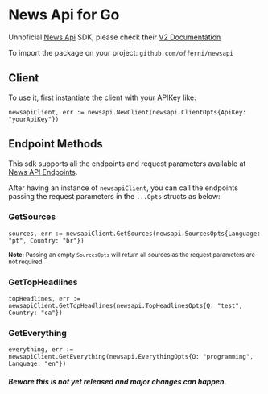 # News Api for Go

Unnoficial [News Api](https://newsapi.org/) SDK,
please check their [V2 Documentation](https://newsapi.org/docs) 

To import the package on your project: `github.com/offerni/newsapi`

## Client
To use it, first instantiate the client with your APIKey like:
```
newsapiClient, err := newsapi.NewClient(newsapi.ClientOpts{ApiKey: "yourApiKey"}) 
``` 

## Endpoint Methods
This sdk supports all the endpoints and request parameters available at [News API Endpoints](https://newsapi.org/docs/endpoints).<br>

After having an instance of `newsapiClient`, you can call the endpoints passing the request parameters in the `...Opts` structs as below:

### GetSources
```
sources, err := newsapiClient.GetSources(newsapi.SourcesOpts{Language: "pt", Country: "br"})
```
<sub>**Note:** Passing an empty `SourcesOpts` will return all sources as the request parameters are not required.</sub>
### GetTopHeadlines
```
topHeadlines, err := newsapiClient.GetTopHeadlines(newsapi.TopHeadlinesOpts{Q: "test", Country: "ca"})
```
### GetEverything
```
everything, err := newsapiClient.GetEverything(newsapi.EverythingOpts{Q: "programming", Language: "en"})
```

##### Beware this is not yet released and major changes can happen.
